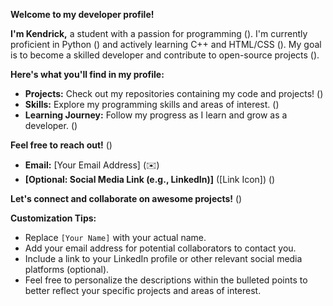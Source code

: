 **Welcome to my developer profile!** 

**I'm Kendrick,** a student with a passion for programming (). I'm currently proficient in Python () and actively learning C++ and HTML/CSS (️). My goal is to become a skilled developer and contribute to open-source projects ().

**Here's what you'll find in my profile:**

* **Projects:** Check out my repositories containing my code and projects! ()
* **Skills:**  Explore my programming skills and areas of interest. ()
* **Learning Journey:**  Follow my progress as I learn and grow as a developer. ()

**Feel free to reach out!** ()

* **Email:** [Your Email Address] (✉️)
* **[Optional: Social Media Link (e.g., LinkedIn)]** ([Link Icon]) ()

**Let's connect and collaborate on awesome projects!** ()


**Customization Tips:**

* Replace `[Your Name]` with your actual name.
* Add your email address for potential collaborators to contact you.
* Include a link to your LinkedIn profile or other relevant social media platforms (optional).
* Feel free to personalize the descriptions within the bulleted points to better reflect your specific projects and areas of interest.
